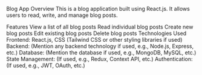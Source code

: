 Blog App
Overview
This is a blog application built using React.js. It allows users to read, write, and manage blog posts.

Features
View a list of all blog posts
Read individual blog posts
Create new blog posts
Edit existing blog posts
Delete blog posts
Technologies Used
Frontend: React.js, CSS (Tailwind CSS or other styling libraries if used)
Backend: (Mention any backend technology if used, e.g., Node.js, Express, etc.)
Database: (Mention the database if used, e.g., MongoDB, MySQL, etc.)
State Management: (If used, e.g., Redux, Context API, etc.)
Authentication: (If used, e.g., JWT, OAuth, etc.)
